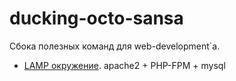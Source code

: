ducking-octo-sansa
==================

Сбока полезных команд для web-development`а.

* [LAMP окружение](lamp.md). apache2 + PHP-FPM + mysql 

